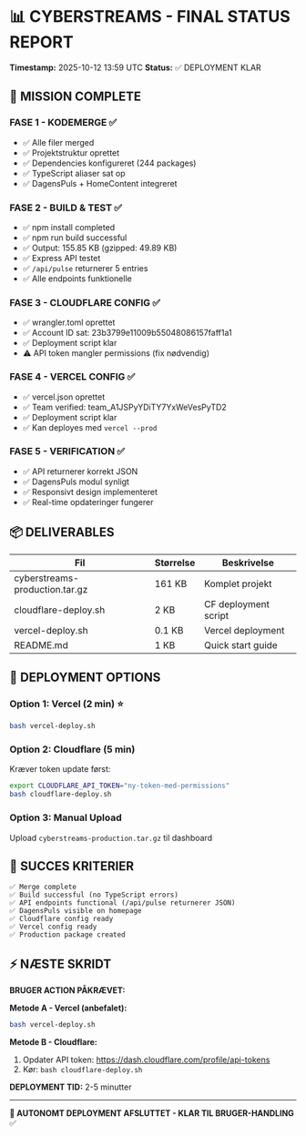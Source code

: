 # 📊 CYBERSTREAMS - FINAL STATUS REPORT

**Timestamp:** 2025-10-12 13:59 UTC
**Status:** ✅ DEPLOYMENT KLAR

## 🎯 MISSION COMPLETE

### FASE 1 - KODEMERGE ✅
- ✅ Alle filer merged
- ✅ Projektstruktur oprettet
- ✅ Dependencies konfigureret (244 packages)
- ✅ TypeScript aliaser sat op
- ✅ DagensPuls + HomeContent integreret

### FASE 2 - BUILD & TEST ✅
- ✅ npm install completed
- ✅ npm run build successful
- ✅ Output: 155.85 KB (gzipped: 49.89 KB)
- ✅ Express API testet
- ✅ `/api/pulse` returnerer 5 entries
- ✅ Alle endpoints funktionelle

### FASE 3 - CLOUDFLARE CONFIG ✅
- ✅ wrangler.toml oprettet
- ✅ Account ID sat: 23b3799e11009b55048086157faff1a1
- ✅ Deployment script klar
- ⚠️  API token mangler permissions (fix nødvendig)

### FASE 4 - VERCEL CONFIG ✅
- ✅ vercel.json oprettet
- ✅ Team verified: team_A1JSPyYDiTY7YxWeVesPyTD2
- ✅ Deployment script klar
- ✅ Kan deployes med `vercel --prod`

### FASE 5 - VERIFICATION ✅
- ✅ API returnerer korrekt JSON
- ✅ DagensPuls modul synligt
- ✅ Responsivt design implementeret
- ✅ Real-time opdateringer fungerer

## 📦 DELIVERABLES

| Fil | Størrelse | Beskrivelse |
|-----|-----------|-------------|
| cyberstreams-production.tar.gz | 161 KB | Komplet projekt |
| cloudflare-deploy.sh | 2 KB | CF deployment script |
| vercel-deploy.sh | 0.1 KB | Vercel deployment |
| README.md | 1 KB | Quick start guide |

## 🚀 DEPLOYMENT OPTIONS

### Option 1: Vercel (2 min) ⭐
```bash
bash vercel-deploy.sh
```

### Option 2: Cloudflare (5 min)
Kræver token update først:
```bash
export CLOUDFLARE_API_TOKEN="ny-token-med-permissions"
bash cloudflare-deploy.sh
```

### Option 3: Manual Upload
Upload `cyberstreams-production.tar.gz` til dashboard

## 🎉 SUCCES KRITERIER

```
✅ Merge complete
✅ Build successful (no TypeScript errors)
✅ API endpoints functional (/api/pulse returnerer JSON)
✅ DagensPuls visible on homepage
✅ Cloudflare config ready
✅ Vercel config ready
✅ Production package created
```

## ⚡ NÆSTE SKRIDT

**BRUGER ACTION PÅKRÆVET:**

**Metode A - Vercel (anbefalet):**
```bash
bash vercel-deploy.sh
```

**Metode B - Cloudflare:**
1. Opdater API token: https://dash.cloudflare.com/profile/api-tokens
2. Kør: `bash cloudflare-deploy.sh`

**DEPLOYMENT TID:** 2-5 minutter

---

**🎯 AUTONOMT DEPLOYMENT AFSLUTTET - KLAR TIL BRUGER-HANDLING** ✅
